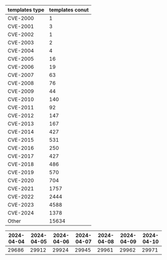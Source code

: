 | templates type | templates conut | 
| --- | --- | 
| CVE-2000 | 1 |
| CVE-2001 | 3 |
| CVE-2002 | 1 |
| CVE-2003 | 2 |
| CVE-2004 | 4 |
| CVE-2005 | 16 |
| CVE-2006 | 19 |
| CVE-2007 | 63 |
| CVE-2008 | 76 |
| CVE-2009 | 44 |
| CVE-2010 | 140 |
| CVE-2011 | 92 |
| CVE-2012 | 147 |
| CVE-2013 | 167 |
| CVE-2014 | 427 |
| CVE-2015 | 531 |
| CVE-2016 | 250 |
| CVE-2017 | 427 |
| CVE-2018 | 486 |
| CVE-2019 | 570 |
| CVE-2020 | 704 |
| CVE-2021 | 1757 |
| CVE-2022 | 2444 |
| CVE-2023 | 4588 |
| CVE-2024 | 1378 |
| Other | 15634 |


|2024-04-04 | 2024-04-05 | 2024-04-06 | 2024-04-07 | 2024-04-08 | 2024-04-09 | 2024-04-10|
|--- | ------ | ------ | ------ | ------ | ------ | ---|
|29686 | 29912 | 29924 | 29945 | 29961 | 29962 | 29971|
